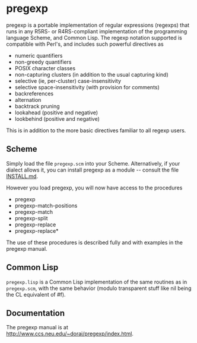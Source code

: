 # pregexp

pregexp is a portable implementation of regular expressions
(regexps) that runs in any R5RS- or R4RS-compliant implementation
of the programming language Scheme, and Common Lisp.  The regexp
notation supported is compatible with Perl's, and includes such
powerful directives as

* numeric quantifiers
* non-greedy quantifiers
* POSIX character classes
* non-capturing clusters (in addition to the usual
    capturing kind)
* selective (ie, per-cluster) case-insensitivity
* selective space-insensitivity (with provision
    for comments)
* backreferences
* alternation
* backtrack pruning
* lookahead (positive and negative)
* lookbehind (positive and negative)

This is in addition to the more basic directives
familiar to all regexp users.

## Scheme

Simply load the file `pregexp.scm` into your
Scheme.  Alternatively, if your dialect allows it, you
can install pregexp as a module -- consult the
file [INSTALL.md](./INSTALL.md).

However you load pregexp, you will now have
access to the procedures

* pregexp
* pregexp-match-positions
* pregexp-match
* pregexp-split
* pregexp-replace
* pregexp-replace*

The use of these procedures is described fully and with
examples in the pregexp manual.

## Common Lisp

`pregexp.lisp` is a Common Lisp implementation of the same
routines as in `pregexp.scm`, with the same behavior (modulo
transparent stuff like nil being the CL equivalent of #f).

## Documentation

The pregexp manual is at
http://www.ccs.neu.edu/~dorai/pregexp/index.html.
